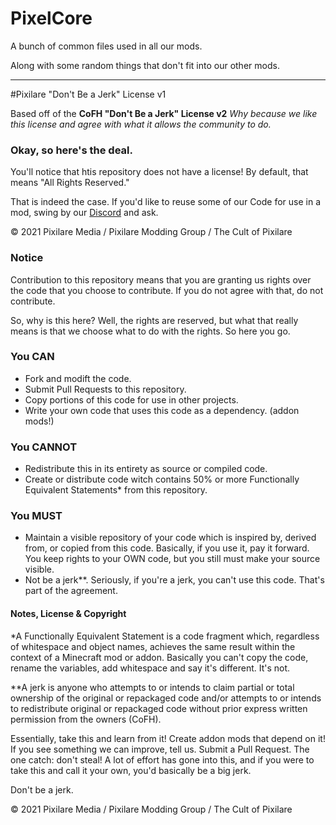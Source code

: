# PixelCore

A bunch of common files used in all our mods.

Along with some random things that don't fit into our other mods.

---

#Pixilare "Don't Be a Jerk" License v1

Based off of the **CoFH "Don't Be a Jerk" License v2**
*Why because we like this license and agree with what it allows the community to do.*

### Okay, so here's the deal.

You'll notice that htis repository does not have a license! By default, that means "All Rights Reserved."

That is indeed the case. If you'd like to reuse some of our Code for use in a mod, swing by our [Discord](https://discord.gg/5RXY344) and ask.

&copy; 2021 Pixilare Media / Pixilare Modding Group / The Cult of Pixilare

### Notice

Contribution to this repository means that you are granting us rights over the code that you choose to contribute. If you do not agree with that, do not contribute.

So, why is this here? Well, the rights are reserved, but what that really means is that we choose what to do with the rights. So here you go.

### You CAN
- Fork and modift the code.
- Submit Pull Requests to this repository.
- Copy portions of this code for use in other projects.
- Write your own code that uses this code as a dependency. (addon mods!)

### You CANNOT
- Redistribute this in its entirety as source or compiled code.
- Create or distribute code witch contains 50% or more Functionally Equivalent Statements* from this repository.

### You MUST
- Maintain a visible repository of your code which is inspired by, derived from, or copied from this code. Basically, if you use it, pay it forward. You keep rights to your OWN code, but you still must make your source visible.
- Not be a jerk**. Seriously, if you're a jerk, you can't use this code. That's part of the agreement.

#### Notes, License & Copyright

*A Functionally Equivalent Statement is a code fragment which, regardless of whitespace and object names, achieves the same result within the context of a Minecraft mod or addon. Basically you can't copy the code, rename the variables, add whitespace and say it's different. It's not.

**A jerk is anyone who attempts to or intends to claim partial or total ownership of the original or repackaged code and/or attempts to or intends to redistribute original or repackaged code without prior express written permission from the owners (CoFH).

Essentially, take this and learn from it! Create addon mods that depend on it! If you see something we can improve, tell us. Submit a Pull Request. The one catch: don't steal! A lot of effort has gone into this, and if you were to take this and call it your own, you'd basically be a big jerk.

Don't be a jerk.

&copy; 2021 Pixilare Media / Pixilare Modding Group / The Cult of Pixilare